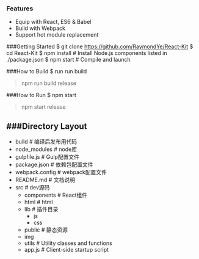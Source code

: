 ### Features

- Equip with React, ES6 & Babel
- Build with Webpack
- Support hot module replacement

###Getting Started
$ git clone https://github.com/RaymondYe/React-Kit
$ cd React-Kit
$ npm install   # Install Node.js components listed in ./package.json
$ npm start     # Compile and launch

###How to Build
$ run run build
> npm run build release

###How to Run
$ npm start
> npm start release

###Directory Layout
---------
- build           # 编译后发布用代码
- node_modules    # node库
- gulpfile.js     # Gulp配置文件
- package.json    # 依赖包配置文件
- webpack.config  # webpack配置文件
- README.md       # 文档说明
- src             # dev源码
  - components    # React组件
  - html          # html
  - lib           # 插件目录
    - js
    - css
  - public        # 静态资源
   - img
  - utils         # Utility classes and functions
  - app.js        # Client-side startup script
